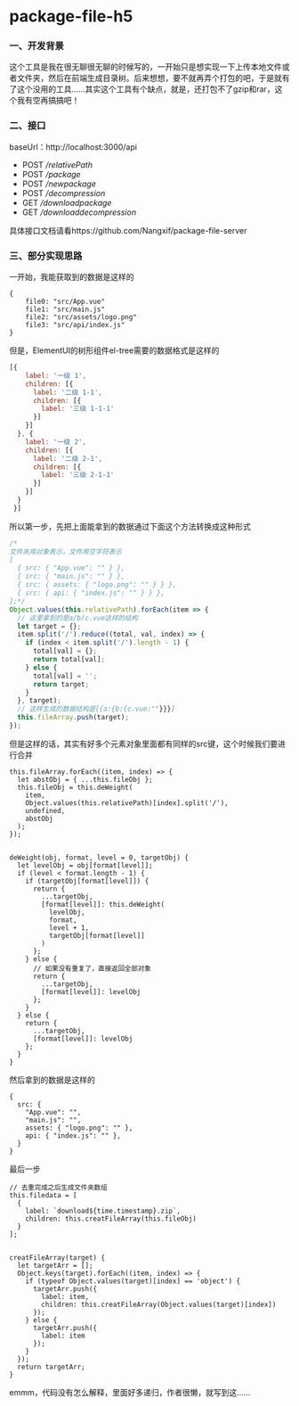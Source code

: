 # package-file-h5

### 一、开发背景

这个工具是我在很无聊很无聊的时候写的，一开始只是想实现一下上传本地文件或者文件夹，然后在前端生成目录树。后来想想，要不就再弄个打包的吧，于是就有了这个没用的工具……其实这个工具有个缺点，就是，还打包不了gzip和rar，这个我有空再搞搞吧！

### 二、接口

baseUrl：http://localhost:3000/api

- POST */relativePath*
- POST */package*
- POST */newpackage*
- POST */decompression* 
- GET */downloadpackage*
- GET */downloaddecompression*

具体接口文档请看https://github.com/Nangxif/package-file-server

### 三、部分实现思路

一开始，我能获取到的数据是这样的

```
{
    file0: "src/App.vue"
    file1: "src/main.js"
    file2: "src/assets/logo.png"
    file3: "src/api/index.js"
}
```

但是，ElementUI的树形组件el-tree需要的数据格式是这样的

```javascript
[{
    label: '一级 1',
    children: [{
      label: '二级 1-1',
      children: [{
        label: '三级 1-1-1'
      }]
    }]
  }, {
    label: '一级 2',
    children: [{
      label: '二级 2-1',
      children: [{
        label: '三级 2-1-1'
      }]
    }]
  }
 }]
```

所以第一步，先把上面能拿到的数据通过下面这个方法转换成这种形式

```javascript
/*
文件夹用对象表示，文件用空字符表示
[
  { src: { "App.vue": "" } },
  { src: { "main.js": "" } },
  { src: { assets: { "logo.png": "" } } },
  { src: { api: { "index.js": "" } } },
];*/
Object.values(this.relativePath).forEach(item => {
  // 这里拿到的是a/b/c.vue这样的结构
  let target = {};
  item.split('/').reduce((total, val, index) => {
    if (index < item.split('/').length - 1) {
      total[val] = {};
      return total[val];
    } else {
      total[val] = '';
      return target;
    }
  }, target);
  // 这样生成的数据结构是[{a:{b:{c.vue:""}}}]
  this.fileArray.push(target);
});
```

但是这样的话，其实有好多个元素对象里面都有同样的src键，这个时候我们要进行合并

```
this.fileArray.forEach((item, index) => {
  let abstObj = { ...this.fileObj };
  this.fileObj = this.deWeight(
    item,
    Object.values(this.relativePath)[index].split('/'),
    undefined,
    abstObj
  );
});


deWeight(obj, format, level = 0, targetObj) {
  let levelObj = obj[format[level]];
  if (level < format.length - 1) {
    if (targetObj[format[level]]) {
      return {
        ...targetObj,
        [format[level]]: this.deWeight(
          levelObj,
          format,
          level + 1,
          targetObj[format[level]]
        )
      };
    } else {
      // 如果没有重复了，直接返回全部对象
      return {
        ...targetObj,
        [format[level]]: levelObj
      };
    }
  } else {
    return {
      ...targetObj,
      [format[level]]: levelObj
    };
  }
}
```

然后拿到的数据是这样的

```
{
  src: {
    "App.vue": "",
    "main.js": "",
    assets: { "logo.png": "" },
    api: { "index.js": "" },
  }
}
```

最后一步

```
// 去重完成之后生成文件夹数组
this.filedata = [
  {
    label: `download${time.timestamp}.zip`,
    children: this.creatFileArray(this.fileObj)
  }
];


creatFileArray(target) {
  let targetArr = [];
  Object.keys(target).forEach((item, index) => {
    if (typeof Object.values(target)[index] == 'object') {
      targetArr.push({
        label: item,
        children: this.creatFileArray(Object.values(target)[index])
      });
    } else {
      targetArr.push({
        label: item
      });
    }
  });
  return targetArr;
}
```

emmm，代码没有怎么解释，里面好多递归，作者很懒，就写到这……
